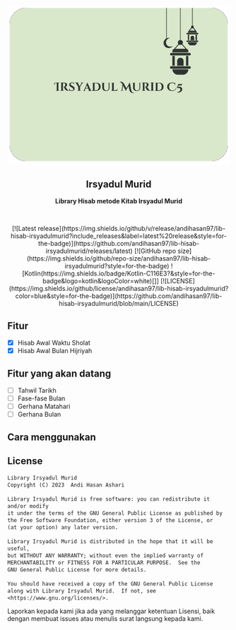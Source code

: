 <p align="center">
  <img src="./img/ic_banner.png" alt="Library Irsyadul Murid" />
</p>

<h2 align="center"><b>Irsyadul Murid</b></h2>
<p align="center">
  <b>Library Hisab metode Kitab Irsyadul Murid</b>
<p><br>

<div align="center">
  [![Latest release](https://img.shields.io/github/v/release/andihasan97/lib-hisab-irsyadulmurid?include_releases&label=latest%20release&style=for-the-badge)](https://github.com/andihasan97/lib-hisab-irsyadulmurid/releases/latest)
  [![GitHub repo size](https://img.shields.io/github/repo-size/andihasan97/lib-hisab-irsyadulmurid?style=for-the-badge)
  ![Kotlin(https://img.shields.io/badge/Kotlin-C116E3?&style=for-the-badge&logo=kotlin&logoColor=white)[]]
  [![LICENSE](https://img.shields.io/github/license/andihasan97/lib-hisab-irsyadulmurid?color=blue&style=for-the-badge)](https://github.com/andihasan97/lib-hisab-irsyadulmurid/blob/main/LICENSE)
  </div>

## Fitur

- [x] Hisab Awal Waktu Sholat
- [x] Hisab Awal Bulan Hijriyah

## Fitur yang akan datang

- [ ] Tahwil Tarikh
- [ ] Fase-fase Bulan
- [ ] Gerhana Matahari
- [ ] Gerhana Bulan

## Cara menggunakan

## License

```
Library Irsyadul Murid
Copyright (C) 2023  Andi Hasan Ashari

Library Irsyadul Murid is free software: you can redistribute it and/or modify
it under the terms of the GNU General Public License as published by
the Free Software Foundation, either version 3 of the License, or
(at your option) any later version.

Library Irsyadul Murid is distributed in the hope that it will be useful,
but WITHOUT ANY WARRANTY; without even the implied warranty of
MERCHANTABILITY or FITNESS FOR A PARTICULAR PURPOSE.  See the
GNU General Public License for more details.

You should have received a copy of the GNU General Public License
along with Library Irsyadul Murid.  If not, see <https://www.gnu.org/licenses/>.
```
Laporkan kepada kami jika ada yang melanggar ketentuan Lisensi, baik dengan membuat issues atau menulis surat langsung kepada kami.

